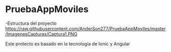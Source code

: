 # PruebaAppMoviles
-Estructura del proyecto 
https://raw.githubusercontent.com/AnderSon277/PruebaAppMoviles/master/ImagenesCapturas/Captura1.PNG


Este protecto es basado en la tecnologia de Ionic y Angular
